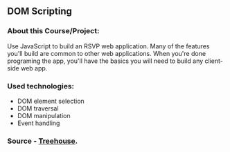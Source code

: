 ## DOM Scripting

### About this Course/Project:

Use JavaScript to build an RSVP web application. Many of the features you'll build are common to other web applications. When you're done programing the app, you'll have the basics you will need to build any client-side web app.

### Used technologies:

- DOM element selection
- DOM traversal
- DOM manipulation
- Event handling

### Source - [Treehouse](https://teamtreehouse.com/).
